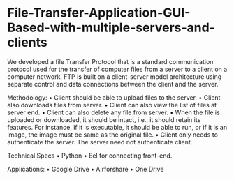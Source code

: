 # File-Transfer-Application-GUI-Based-with-multiple-servers-and-clients

We developed a file Transfer Protocol that is a standard communication protocol used for the transfer of computer files from a server to a client on a computer network. FTP is built on a client-server model architecture using separate control and data connections 
between the client and the server.

Methodology:
•	Client should be able to upload files to the server. 
•	Client also downloads files from server.
•	Client can also view the list of files at server end.
•	Client can also delete any file from server.
•	When the file is uploaded or downloaded, it should be intact, i.e., it should retain its features. For instance, if it is executable, it should be able to run, or if it is an image, the image must be same as the original file.
•	Client only needs to authenticate the server. The server need not authenticate client.

Technical Specs
•	Python 
•	Eel for connecting front-end.

Applications:
•	Google Drive
•	Airforshare
•	One Drive

